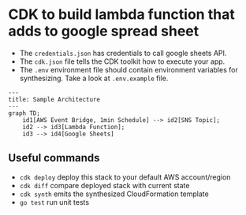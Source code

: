# CDK to build lambda function that adds to google spread sheet

- The `credentials.json` has credentials to call google sheets API.
- The `cdk.json` file tells the CDK toolkit how to execute your app.
- The `.env` environment file should contain environment variables for synthesizing.
  Take a look at `.env.example` file.

```mermaid
---
title: Sample Architecture
---
graph TD;
    id1[AWS Event Bridge, 1min Schedule] --> id2[SNS Topic];
    id2 --> id3[Lambda Function];
    id3 --> id4[Google Sheets]
```

## Useful commands

- `cdk deploy` deploy this stack to your default AWS account/region
- `cdk diff` compare deployed stack with current state
- `cdk synth` emits the synthesized CloudFormation template
- `go test` run unit tests
